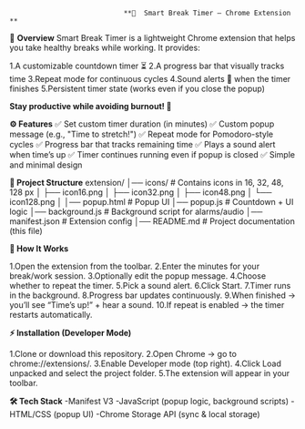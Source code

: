                                 **🧠  Smart Break Timer – Chrome Extension **
📌 **Overview**
Smart Break Timer is a lightweight Chrome extension that helps you take healthy breaks while working.
It provides:

1.A customizable countdown timer ⏳
2.A progress bar that visually tracks time
3.Repeat mode for continuous cycles
4.Sound alerts 🔔 when the timer finishes
5.Persistent timer state (works even if you close the popup)

**Stay productive while avoiding burnout! 🚀**


**⚙️ Features**
✅ Set custom timer duration (in minutes)
✅ Custom popup message (e.g., "Time to stretch!")
✅ Repeat mode for Pomodoro-style cycles
✅ Progress bar that tracks remaining time
✅ Plays a sound alert when time’s up
✅ Timer continues running even if popup is closed
✅ Simple and minimal design

**📂 Project Structure**
extension/
│── icons/                 # Contains icons in 16, 32, 48, 128 px
│   ├── icon16.png
│   ├── icon32.png
│   ├── icon48.png
│   └── icon128.png
│
│── popup.html             # Popup UI
│── popup.js               # Countdown + UI logic
│── background.js          # Background script for alarms/audio
│── manifest.json          # Extension config
│── README.md              # Project documentation (this file)


**📖 How It Works**

1.Open the extension from the toolbar.
2.Enter the minutes for your break/work session.
3.Optionally edit the popup message.
4.Choose whether to repeat the timer.
5.Pick a sound alert.
6.Click Start.
7.Timer runs in the background.
8.Progress bar updates continuously.
9.When finished → you’ll see “Time’s up!” + hear a sound.
10.If repeat is enabled → the timer restarts automatically.

**⚡ Installation (Developer Mode)**

1.Clone or download this repository.
2.Open Chrome → go to chrome://extensions/.
3.Enable Developer mode (top right).
4.Click Load unpacked and select the project folder.
5.The extension will appear in your toolbar.

**🛠️ Tech Stack**
-Manifest V3
-JavaScript (popup logic, background scripts)
-HTML/CSS (popup UI)
-Chrome Storage API (sync & local storage)


